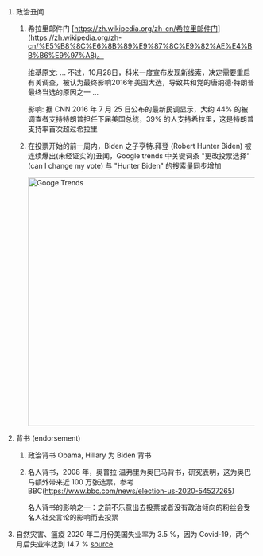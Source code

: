 

1. 政治丑闻
    1. 希拉里邮件门 [https://zh.wikipedia.org/zh-cn/希拉里邮件门](https://zh.wikipedia.org/zh-cn/%E5%B8%8C%E6%8B%89%E9%87%8C%E9%82%AE%E4%BB%B6%E9%97%A8)。

        维基原文: ... 不过，10月28日，科米一度宣布发现新线索，决定需要重启有关调查，被认为最终影响2016年美国大选，导致共和党的唐纳德·特朗普最终当选的原因之一 ...

        影响: 据 CNN 2016 年 7 月 25 日公布的最新民调显示，大约 44% 的被调查者支持特朗普担任下届美国总统，39% 的人支持希拉里，这是特朗普支持率首次超过希拉里
    2. 在投票开始的前一周内，Biden 之子亨特.拜登 (Robert Hunter Biden) 被连续爆出(未经证实的)丑闻，Google trends 中关键词条 "更改投票选择" (can I change my vote) 与 "Hunter Biden" 的搜索量同步增加

        <img src="http://git.io/JkTES" alt="Googe Trends" width="500px">


2. 背书 (endorsement) 
    1. 政治背书 Obama, Hillary 为 Biden 背书
    2. 名人背书，2008 年，奥普拉·温弗里为奥巴马背书，研究表明，这为奥巴马额外带来近 100 万张选票，参考 BBC(https://www.bbc.com/news/election-us-2020-54527265) 
    
        名人背书的影响之一：之前不乐意出去投票或者没有政治倾向的粉丝会受名人社交言论的影响而去投票

3. 自然灾害、瘟疫
    2020 年二月份美国失业率为 3.5 %，因为 Covid-19，两个月后失业率达到 14.7 % [source](https://www.trtworld.com/magazine/key-factors-influencing-us-presidential-election-2020-41106)

    


